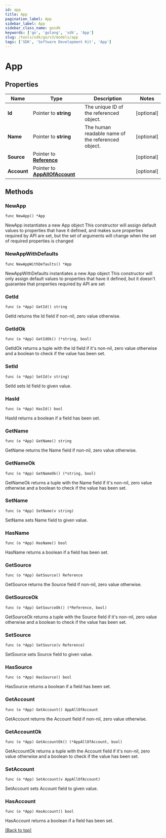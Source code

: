 ```yaml
---
id: app
title: App
pagination_label: App
sidebar_label: App
sidebar_class_name: gosdk
keywords: ['go', 'golang', 'sdk', 'App'] 
slug: /tools/sdk/go/v3/models/app
tags: ['SDK', 'Software Development Kit', 'App']
---
```


# App

## Properties

Name | Type | Description | Notes
------------ | ------------- | ------------- | -------------
**Id** | Pointer to **string** | The unique ID of the referenced object. | [optional] 
**Name** | Pointer to **string** | The human readable name of the referenced object. | [optional] 
**Source** | Pointer to [**Reference**](Reference) |  | [optional] 
**Account** | Pointer to [**AppAllOfAccount**](AppAllOfAccount) |  | [optional] 

## Methods

### NewApp

`func NewApp() *App`

NewApp instantiates a new App object
This constructor will assign default values to properties that have it defined,
and makes sure properties required by API are set, but the set of arguments
will change when the set of required properties is changed

### NewAppWithDefaults

`func NewAppWithDefaults() *App`

NewAppWithDefaults instantiates a new App object
This constructor will only assign default values to properties that have it defined,
but it doesn't guarantee that properties required by API are set

### GetId

`func (o *App) GetId() string`

GetId returns the Id field if non-nil, zero value otherwise.

### GetIdOk

`func (o *App) GetIdOk() (*string, bool)`

GetIdOk returns a tuple with the Id field if it's non-nil, zero value otherwise
and a boolean to check if the value has been set.

### SetId

`func (o *App) SetId(v string)`

SetId sets Id field to given value.

### HasId

`func (o *App) HasId() bool`

HasId returns a boolean if a field has been set.

### GetName

`func (o *App) GetName() string`

GetName returns the Name field if non-nil, zero value otherwise.

### GetNameOk

`func (o *App) GetNameOk() (*string, bool)`

GetNameOk returns a tuple with the Name field if it's non-nil, zero value otherwise
and a boolean to check if the value has been set.

### SetName

`func (o *App) SetName(v string)`

SetName sets Name field to given value.

### HasName

`func (o *App) HasName() bool`

HasName returns a boolean if a field has been set.

### GetSource

`func (o *App) GetSource() Reference`

GetSource returns the Source field if non-nil, zero value otherwise.

### GetSourceOk

`func (o *App) GetSourceOk() (*Reference, bool)`

GetSourceOk returns a tuple with the Source field if it's non-nil, zero value otherwise
and a boolean to check if the value has been set.

### SetSource

`func (o *App) SetSource(v Reference)`

SetSource sets Source field to given value.

### HasSource

`func (o *App) HasSource() bool`

HasSource returns a boolean if a field has been set.

### GetAccount

`func (o *App) GetAccount() AppAllOfAccount`

GetAccount returns the Account field if non-nil, zero value otherwise.

### GetAccountOk

`func (o *App) GetAccountOk() (*AppAllOfAccount, bool)`

GetAccountOk returns a tuple with the Account field if it's non-nil, zero value otherwise
and a boolean to check if the value has been set.

### SetAccount

`func (o *App) SetAccount(v AppAllOfAccount)`

SetAccount sets Account field to given value.

### HasAccount

`func (o *App) HasAccount() bool`

HasAccount returns a boolean if a field has been set.


[[Back to top]](#) 


